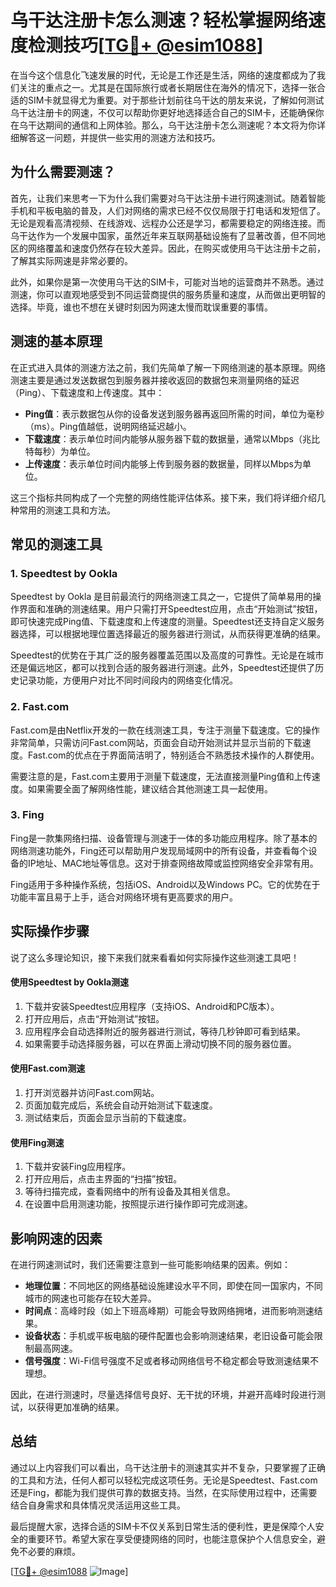 # 乌干达注册卡怎么测速？轻松掌握网络速度检测技巧[[TG💪+ @esim1088](https://t.me/s/esim1088)]

在当今这个信息化飞速发展的时代，无论是工作还是生活，网络的速度都成为了我们关注的重点之一。尤其是在国际旅行或者长期居住在海外的情况下，选择一张合适的SIM卡就显得尤为重要。对于那些计划前往乌干达的朋友来说，了解如何测试乌干达注册卡的网速，不仅可以帮助你更好地选择适合自己的SIM卡，还能确保你在乌干达期间的通信和上网体验。那么，乌干达注册卡怎么测速呢？本文将为你详细解答这一问题，并提供一些实用的测速方法和技巧。

## 为什么需要测速？

首先，让我们来思考一下为什么我们需要对乌干达注册卡进行网速测试。随着智能手机和平板电脑的普及，人们对网络的需求已经不仅仅局限于打电话和发短信了。无论是观看高清视频、在线游戏、远程办公还是学习，都需要稳定的网络连接。而乌干达作为一个发展中国家，虽然近年来互联网基础设施有了显著改善，但不同地区的网络覆盖和速度仍然存在较大差异。因此，在购买或使用乌干达注册卡之前，了解其实际网速是非常必要的。

此外，如果你是第一次使用乌干达的SIM卡，可能对当地的运营商并不熟悉。通过测速，你可以直观地感受到不同运营商提供的服务质量和速度，从而做出更明智的选择。毕竟，谁也不想在关键时刻因为网速太慢而耽误重要的事情。

## 测速的基本原理

在正式进入具体的测速方法之前，我们先简单了解一下网络测速的基本原理。网络测速主要是通过发送数据包到服务器并接收返回的数据包来测量网络的延迟（Ping）、下载速度和上传速度。其中：

- **Ping值**：表示数据包从你的设备发送到服务器再返回所需的时间，单位为毫秒（ms）。Ping值越低，说明网络延迟越小。
- **下载速度**：表示单位时间内能够从服务器下载的数据量，通常以Mbps（兆比特每秒）为单位。
- **上传速度**：表示单位时间内能够上传到服务器的数据量，同样以Mbps为单位。

这三个指标共同构成了一个完整的网络性能评估体系。接下来，我们将详细介绍几种常用的测速工具和方法。

## 常见的测速工具

### 1. Speedtest by Ookla

Speedtest by Ookla 是目前最流行的网络测速工具之一，它提供了简单易用的操作界面和准确的测速结果。用户只需打开Speedtest应用，点击“开始测试”按钮，即可快速完成Ping值、下载速度和上传速度的测量。Speedtest还支持自定义服务器选择，可以根据地理位置选择最近的服务器进行测试，从而获得更准确的结果。

Speedtest的优势在于其广泛的服务器覆盖范围以及高度的可靠性。无论是在城市还是偏远地区，都可以找到合适的服务器进行测速。此外，Speedtest还提供了历史记录功能，方便用户对比不同时间段内的网络变化情况。

### 2. Fast.com

Fast.com是由Netflix开发的一款在线测速工具，专注于测量下载速度。它的操作非常简单，只需访问Fast.com网站，页面会自动开始测试并显示当前的下载速度。Fast.com的优点在于界面简洁明了，特别适合不熟悉技术操作的人群使用。

需要注意的是，Fast.com主要用于测量下载速度，无法直接测量Ping值和上传速度。如果需要全面了解网络性能，建议结合其他测速工具一起使用。

### 3. Fing

Fing是一款集网络扫描、设备管理与测速于一体的多功能应用程序。除了基本的网络测速功能外，Fing还可以帮助用户发现局域网中的所有设备，并查看每个设备的IP地址、MAC地址等信息。这对于排查网络故障或监控网络安全非常有用。

Fing适用于多种操作系统，包括iOS、Android以及Windows PC。它的优势在于功能丰富且易于上手，适合对网络环境有更高要求的用户。

## 实际操作步骤

说了这么多理论知识，接下来我们就来看看如何实际操作这些测速工具吧！

#### 使用Speedtest by Ookla测速

1. 下载并安装Speedtest应用程序（支持iOS、Android和PC版本）。
2. 打开应用后，点击“开始测试”按钮。
3. 应用程序会自动选择附近的服务器进行测试，等待几秒钟即可看到结果。
4. 如果需要手动选择服务器，可以在界面上滑动切换不同的服务器位置。

#### 使用Fast.com测速

1. 打开浏览器并访问Fast.com网站。
2. 页面加载完成后，系统会自动开始测试下载速度。
3. 测试结束后，页面会显示当前的下载速度。

#### 使用Fing测速

1. 下载并安装Fing应用程序。
2. 打开应用后，点击主界面的“扫描”按钮。
3. 等待扫描完成，查看网络中的所有设备及其相关信息。
4. 在设置中启用测速功能，按照提示进行操作即可完成测速。

## 影响网速的因素

在进行网速测试时，我们还需要注意到一些可能影响结果的因素。例如：

- **地理位置**：不同地区的网络基础设施建设水平不同，即使在同一国家内，不同城市的网速也可能存在较大差异。
- **时间点**：高峰时段（如上下班高峰期）可能会导致网络拥堵，进而影响测速结果。
- **设备状态**：手机或平板电脑的硬件配置也会影响测速结果，老旧设备可能会限制最高网速。
- **信号强度**：Wi-Fi信号强度不足或者移动网络信号不稳定都会导致测速结果不理想。

因此，在进行测速时，尽量选择信号良好、无干扰的环境，并避开高峰时段进行测试，以获得更加准确的结果。

## 总结

通过以上内容我们可以看出，乌干达注册卡的测速其实并不复杂，只要掌握了正确的工具和方法，任何人都可以轻松完成这项任务。无论是Speedtest、Fast.com还是Fing，都能为我们提供可靠的数据支持。当然，在实际使用过程中，还需要结合自身需求和具体情况灵活运用这些工具。

最后提醒大家，选择合适的SIM卡不仅关系到日常生活的便利性，更是保障个人安全的重要环节。希望大家在享受便捷网络的同时，也能注意保护个人信息安全，避免不必要的麻烦。

[[TG💪+ @esim1088](https://t.me/s/esim1088) ![Image](https://i.postimg.cc/4NQfJmqS/Snipaste-2025-05-13-00-14-12.png)]